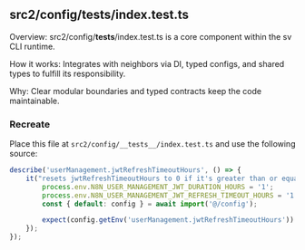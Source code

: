 ## src2/config/__tests__/index.test.ts

Overview: src2/config/__tests__/index.test.ts is a core component within the sv CLI runtime.

How it works: Integrates with neighbors via DI, typed configs, and shared types to fulfill its responsibility.

Why: Clear modular boundaries and typed contracts keep the code maintainable.

### Recreate

Place this file at `src2/config/__tests__/index.test.ts` and use the following source:

```ts
describe('userManagement.jwtRefreshTimeoutHours', () => {
	it("resets jwtRefreshTimeoutHours to 0 if it's greater than or equal to jwtSessionDurationHours", async () => {
		process.env.N8N_USER_MANAGEMENT_JWT_DURATION_HOURS = '1';
		process.env.N8N_USER_MANAGEMENT_JWT_REFRESH_TIMEOUT_HOURS = '1';
		const { default: config } = await import('@/config');

		expect(config.getEnv('userManagement.jwtRefreshTimeoutHours')).toBe(0);
	});
});

```
